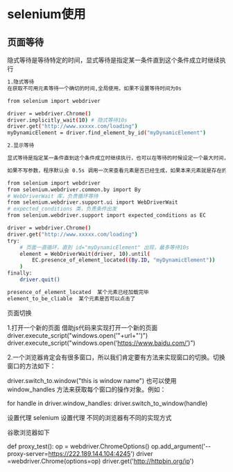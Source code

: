 # selenium使用

## 页面等待

隐式等待是等待特定的时间，显式等待是指定某一条件直到这个条件成立时继续执行

```bash
1.隐式等待
在获取不可用元素等待一个确切的时间,全局使用，如果不设置等待时间为0s

from selenium import webdriver

driver = webdriver.Chrome()
driver.implicitly_wait(10) # 隐式等待10s
driver.get("http://www.xxxxx.com/loading")
myDynamicElement = driver.find_element_by_id("myDynamicElement")

2.显示等待

显式等待是指定某一条件直到这个条件成立时继续执行，也可以在等待的时候设定一个最大时间，如果超出这个时间就会抛出一个异常。

如果不写参数，程序默认会 0.5s 调用一次来查看元素是否已经生成，如果本来元素就是存在的，那么会立即返回。

from selenium import webdriver
from selenium.webdriver.common.by import By
# WebDriverWait 库，负责循环等待
from selenium.webdriver.support.ui import WebDriverWait
# expected_conditions 类，负责条件出发
from selenium.webdriver.support import expected_conditions as EC

driver = webdriver.Chrome()
driver.get("http://www.xxxxx.com/loading")
try:
    # 页面一直循环，直到 id="myDynamicElement" 出现，最多等待10s
    element = WebDriverWait(driver, 10).until(
        EC.presence_of_element_located((By.ID, "myDynamicElement"))
    )
finally:
    driver.quit()

presence_of_element_located  某个元素已经加载完毕
element_to_be_cliable  某个元素是否可以点击了
```
 

页面切换

 1.打开一个新的页面
借助js代码来实现打开一个新的页面
driver.execute_script("windows.open('"+url+"')")
driver.execute_script("windows.open(‘https://www.baidu.com/’)")

2.一个浏览器肯定会有很多窗口，所以我们肯定要有方法来实现窗口的切换。切换窗口的方法如下：

driver.switch_to.window("this is window name")
也可以使用 window_handles 方法来获取每个窗口的操作对象。例如：

for handle in driver.window_handles:
    driver.switch_to_window(handle)

 

设置代理
selenium 设置代理  不同的浏览器有不同的实现方式

谷歌浏览器如下

def proxy_test():
    op = webdriver.ChromeOptions()
    op.add_argument('--proxy-server=https://222.189.144.104:4245')
    driver =webdriver.Chrome(options=op)
    driver.get('http://httpbin.org/ip')
 